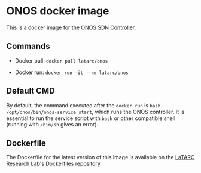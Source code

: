 # ONOS docker image

This is a docker image for the [ONOS SDN Controller](https://www.opennetworking.org/onos/).

## Commands

- Docker pull:
`docker pull latarc/onos`

- Docker run:
`docker run -it --rm latarc/onos`

## Default CMD

By default, the command executed after the `docker run` is `bash /opt/onos/bin/onos-service start`, which runs the ONOS controller. It is essential to run the service script with `bash` or other compatible shell (running with `/bin/sh` gives an error).

## Dockerfile

The Dockerfile for the latest version of this image is available on the [LaTARC Research Lab's Dockerfiles repository](https://github.com/latarc/dockerfiles).
